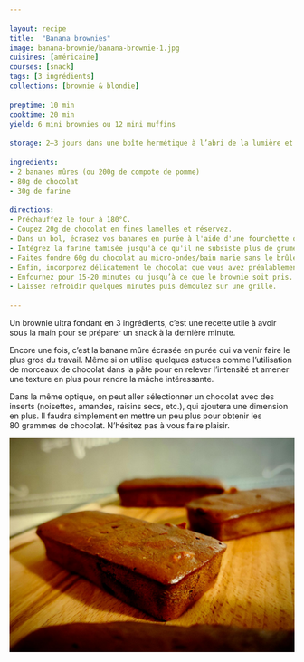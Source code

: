 ```yaml
---

layout: recipe
title:  "Banana brownies"
image: banana-brownie/banana-brownie-1.jpg
cuisines: [américaine]
courses: [snack]
tags: [3 ingrédients]
collections: [brownie & blondie]

preptime: 10 min
cooktime: 20 min
yield: 6 mini brownies ou 12 mini muffins

storage: 2–3 jours dans une boîte hermétique à l’abri de la lumière et de la chaleur. 5 jours au frigo. 2 mois au congélateur.

ingredients:
- 2 bananes mûres (ou 200g de compote de pomme)
- 80g de chocolat
- 30g de farine

directions:
- Préchauffez le four à 180°C.
- Coupez 20g de chocolat en fines lamelles et réservez.
- Dans un bol, écrasez vos bananes en purée à l'aide d'une fourchette ou d'un presse-purée. Elle n'a pas besoin d'être parfaitement lisse, juste suffisamment humide pour évoquer la consistance d'un œuf. Vous pouvez également les passer au mixer si vous ne voulez pas qu'il reste des morceaux.
- Intégrez la farine tamisée jusqu'à ce qu'il ne subsiste plus de grumeau.
- Faites fondre 60g du chocolat au micro-ondes/bain marie sans le brûler puis versez-le dans le bol. Mélangez. 
- Enfin, incorporez délicatement le chocolat que vous avez préalablement coupé et mélangez une dernière fois pour bien le distribuer. 
- Enfournez pour 15-20 minutes ou jusqu’à ce que le brownie soit pris.
- Laissez refroidir quelques minutes puis démoulez sur une grille. 

---
```


Un brownie ultra fondant en 3 ingrédients, c’est une recette utile à avoir sous la main pour se préparer un snack à la dernière minute.

Encore une fois, c’est la banane mûre écrasée en purée qui va venir faire le plus gros du travail. Même si on utilise quelques astuces comme l’utilisation de morceaux de chocolat dans la pâte pour en relever l’intensité et amener une texture en plus pour rendre la mâche intéressante.

Dans la même optique, on peut aller sélectionner un chocolat avec des inserts (noisettes, amandes, raisins secs, etc.), qui ajoutera une dimension en plus. Il faudra simplement en mettre un peu plus pour obtenir les 80&nbsp;grammes de chocolat. N’hésitez pas à vous faire plaisir.

![On sent bien le chocolat, et la banane assure un résultat ultra fondant pour ceux qui aiment leur brownie comme ça.](../images/banana-brownie/banana-brownie-2.jpg) 